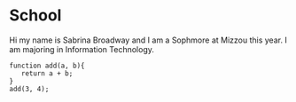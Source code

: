 # School

Hi my name is Sabrina Broadway and I am a Sophmore at Mizzou this year. I am majoring in Information Technology. 

```
function add(a, b){
   return a + b;
}
add(3, 4);
```
